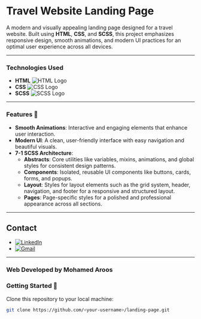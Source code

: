# **Travel Website Landing Page**

A modern and visually appealing landing page designed for a travel website. Built using **HTML**, **CSS**, and **SCSS**, this project emphasizes responsive design, smooth animations, and modern UI practices for an optimal user experience across all devices.

---

### **Technologies Used** 

- **HTML** ![HTML Logo](https://img.icons8.com/color/48/000000/html-5.png)
- **CSS** ![CSS Logo](https://img.icons8.com/color/48/000000/css3.png)
- **SCSS** ![SCSS Logo](https://img.icons8.com/color/48/000000/sass.png)

---

### **Features** 🎨

- **Smooth Animations**: Interactive and engaging elements that enhance user interaction.
- **Modern UI**: A clean, user-friendly interface with easy navigation and beautiful visuals.
- **7-1 SCSS Architecture**: 
   - **Abstracts**: Core utilities like variables, mixins, animations, and global styles for consistent design patterns.
   - **Components**: Isolated, reusable UI components like buttons, cards, forms, and popups.
   - **Layout**: Styles for layout elements such as the grid system, header, navigation, and footer for a responsive and structured layout.
   - **Pages**: Page-specific styles for a polished and professional appearance across all sections.

---

## Contact

- [![LinkedIn](https://img.shields.io/badge/LinkedIn-0077B5?style=flat&logo=linkedin&logoColor=white)](https://www.linkedin.com/in/rmaroos/)
- [![Gmail](https://img.shields.io/badge/Gmail-D14836?style=flat&logo=gmail&logoColor=white)](mailto:rmaroos2001@gmail.com)

---

### Web Developed by Mohamed Aroos


### **Getting Started** 🚀

Clone this repository to your local machine:

```bash
git clone https://github.com/<your-username>/landing-page.git
